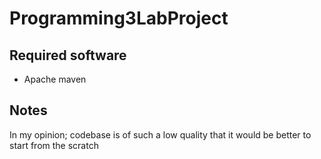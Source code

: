 # Programming3LabProject

## Required software

- Apache maven


## Notes

In my opinion; codebase is of such a low quality that it would be better to start from the scratch